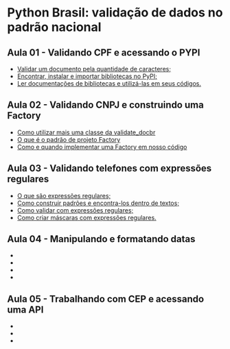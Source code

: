 # Python Brasil: validação de dados no padrão nacional

## Aula 01 - Validando CPF e acessando o PYPI 
* [Validar um documento pela quantidade de caracteres;](#)
* [Encontrar, instalar e importar bibliotecas no PyPI;](#)
* [Ler documentações de bibliotecas e utilizá-las em seus códigos.](#)

## Aula 02 - Validando CNPJ e construindo uma Factory
* [Como utilizar mais uma classe da validate_docbr](#)
* [O que é o padrão de projeto Factory](#)
* [Como e quando implementar uma Factory em nosso código](#)

## Aula 03 - Validando telefones com expressões regulares
* [O que são expressões regulares;](#)
* [Como construir padrões e encontra-los dentro de textos;](#)
* [Como validar com expressões regulares;](#)
* [Como criar máscaras com expressões regulares.](#)

## Aula 04 - Manipulando e formatando datas
* [](#)
* [](#)
* [](#)
* [](#)

## Aula 05 - Trabalhando com CEP e acessando uma API
* [](#)
* [](#)
* [](#)
